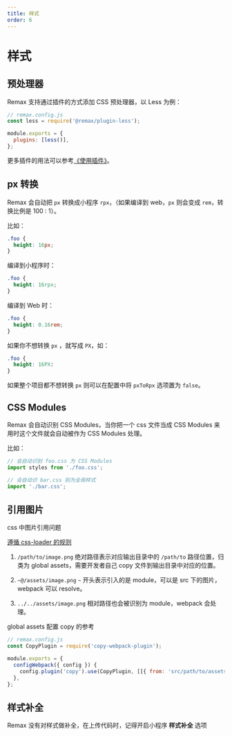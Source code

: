 ```yaml
---
title: 样式
order: 6
---
```


# 样式

## 预处理器

Remax 支持通过插件的方式添加 CSS 预处理器，以 Less 为例：

```js
// remax.config.js
const less = require('@remax/plugin-less');

module.exports = {
  plugins: [less()],
};
```

更多插件的用法可以参考[《使用插件》](https://remaxjs.org/guide/advanced/plugin)。

## px 转换

Remax 会自动把 `px` 转换成小程序 `rpx`，（如果编译到 web，`px` 则会变成 `rem`，转换比例是 100 : 1）。

比如：

```css
.foo {
  height: 16px;
}
```

编译到小程序时：

```css
.foo {
  height: 16rpx;
}
```

编译到 Web 时：

```css
.foo {
  height: 0.16rem;
}
```

如果你不想转换 `px` ，就写成 `PX`，如：

```css
.foo {
  height: 16PX:
}
```

如果整个项目都不想转换 `px` 则可以在配置中将 `pxToRpx` 选项置为 `false`。

## CSS Modules

Remax 会自动识别 CSS Modules，当你把一个 css 文件当成 CSS Modules 来用时这个文件就会自动被作为 CSS Modules 处理。

比如：

```js
// 会自动识别 foo.css 为 CSS Modules
import styles from './foo.css';

// 会自动识 bar.css 别为全局样式
import './bar.css';
```

## 引用图片

css 中图片引用问题

[遵循 css-loader 的规则](https://github.com/webpack-contrib/css-loader#url)

1. `/path/to/image.png` 绝对路径表示对应输出目录中的 `/path/to` 路径位置，归类为 global assets，需要开发者自己 copy 文件到输出目录中对应的位置。

2. `~@/assets/image.png` `~` 开头表示引入的是 module，可以是 src 下的图片， webpack 可以 resolve。

3. `../../assets/image.png` 相对路径也会被识别为 module，webpack 会处理。

global assets 配置 copy 的参考

```js
// remax.config.js
const CopyPlugin = require('copy-webpack-plugin');

module.exports = {
  configWebpack({ config }) {
    config.plugin('copy').use(CopyPlugin, [[{ from: 'src/path/to/assets', to: 'path/to/assets' }]]);
  },
};
```

## 样式补全

Remax 没有对样式做补全，在上传代码时，记得开启小程序 **样式补全** 选项
